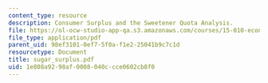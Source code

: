 ```yaml
---
content_type: resource
description: Consumer Surplus and the Sweetener Quota Analysis.
file: https://ol-ocw-studio-app-qa.s3.amazonaws.com/courses/15-010-economic-analysis-for-business-decisions-fall-2004/1e808a9298af0008040ccce0602cb8f0_sugar_surplus.pdf
file_type: application/pdf
parent_uid: 98ef3101-0ef7-5f0a-f1e2-25041b9c7c1d
resourcetype: Document
title: sugar_surplus.pdf
uid: 1e808a92-98af-0008-040c-cce0602cb8f0
---
```


